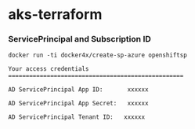 # aks-terraform
### ServicePrincipal and Subscription ID
`docker run -ti docker4x/create-sp-azure openshiftsp`

`Your access credentials ==================================================`

`AD ServicePrincipal App ID:       xxxxxx `

`AD ServicePrincipal App Secret:   xxxxxx `

`AD ServicePrincipal Tenant ID:   xxxxxx`
